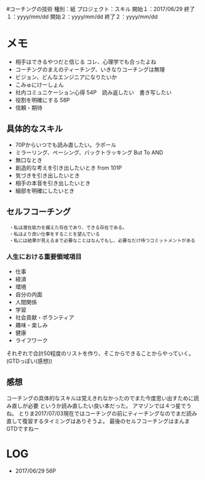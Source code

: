 #コーチングの技術
種別：紙
プロジェクト：スキル
開始１：2017/06/29
終了１：yyyy/mm/dd
開始２：yyyy/mm/dd
終了２：yyyy/mm/dd

# メモ
- 相手はできるやつだと信じる コレ、心理学でも合ったよね
- コーチングのまえのティーチング、いきなりコーチングは無理
- ビジョン、どんなエンジニアになりたいか
- こみゅにけーしょん
- 社内コミュニケーション心得 54P　読み返したい　書き写したい
- 役割を明確にする 58P
- 信頼・期待

## 具体的なスキル
- 70Pからいつでも読み直したい。ラポール
- ミラーリング、ペーシング、バックトラッキング But To AND
- 無口なとき
- 創造的な考えを引き出したいとき from 101P
- 気づきを引き出したいとき
- 相手の本音を引き出したいとき
- 細部を明確にしたいとき

## セルフコーチング

     ・私は潜在能力を備えた存在であり、できる存在である。
     ・私はより良い仕事をすることを望んでいる
     ・私には結果が見えるまで必要なことはなんでもし、必要なだけ待つコミットメントがある

### 人生における重要領域項目
- 仕事
- 経済
- 環境
- 自分の内面
- 人間関係
- 学習
- 社会貢献・ボランティア
- 趣味・楽しみ
- 健康
- ライフワーク

それぞれで合計50程度のリストを作り、そこからできることからやっていく。
(GTDっぽい(感想))

## 感想
コーチングの具体的なスキルは覚えきれなかったのでまた今度思い出すために読み直しが必要
というか読み直したい良い本だった。
アマゾンでは４つ星でうね。
とりま2017/07/03現在ではコーチングの前にティーチングなのでまだ読み直して復習するタイミングはありそうよ。
最後のセルフコーチングはまんまGTDですねー

# LOG
- 2017/06/29 56P
